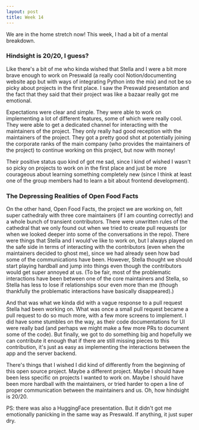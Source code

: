```yaml
---
layout: post
title: Week 14
---
```


We are in the home stretch now! This week, I had a bit of a mental breakdown. 

<!--more-->

### Hindsight is 20/20, I guess?

Like there's a bit of me who kinda wished that Stella and I were a bit more brave enough to work on Preswald (a really cool Notion/documenting website app but with ways of integrating Python into the mix) and not be so picky about projects in the first place. I saw the Preswald presentation and the fact that they said that their project was like a bazaar really got me emotional. 

Expectations were clear and simple.
They were able to work on implementing a lot of different features, some of which were really cool.
They were able to get a dedicated channel for interacting with the maintainers of the project. 
They only really had good reception with the maintainers of the project. They got a pretty good shot at potentially joining the corporate ranks of the main company (who provides the maintainers of the project) to continue working on this project, but now with money!

Their positive status quo kind of got me sad, since I kind of wished I wasn't so picky on projects to work on in the first place and just be more courageous about learning something completely new (since I think at least one of the group members had to learn a bit about frontend development).

### The Depressing Realities of Open Food Facts

On the other hand, Open Food Facts, the project we are working on, felt super cathedraly with three core maintainers (if I am counting correctly) and a whole bunch of transient contributors. There were unwritten rules of the cathedral that we only found out when we tried to create pull requests (or when we looked deeper into some of the conversations in the repo). There were things that Stella and I would've like to work on, but I always played on the safe side in terms of interacting with the contributors (even when the maintainers decided to ghost me), since we had already seen how bad some of the communications have been. However, Stella thought we should start playing hardball and jump into things even though the contributors would get super annoyed at us. (To be fair, most of the problematic interactions have been between one of the core maintainers and Stella, so Stella has less to lose if relationships sour even more than me (though thankfully the problematic interactions have basically disappeared).) 

And that was what we kinda did with a vague response to a pull request Stella had been working on. What was once a small pull request became a pull request to do so much more, with a few more screens to implement. I did have some stumbles on the way, as their code documentations for UI were really bad (and perhaps we might make a few more PRs to document some of the code). But finally, we got to do something big and hopefully we can contribute it enough that if there are still missing pieces to this contribution, it's just as easy as implementing the interactions between the app and the server backend.

There's things that I wished I did kind of differently from the beginning of this open source project. Maybe a different project. Maybe I should have been less specific on projects I wanted to work on. Maybe I should have been more hardball with the maintainers, or tried harder to open a line of proper communication between the maintainers and us. Oh, how hindsight is 20/20.

PS: there was also a HuggingFace presentation. But it didn't got me emotionally panicking in the same way as Preswald. If anything, it just super dry.